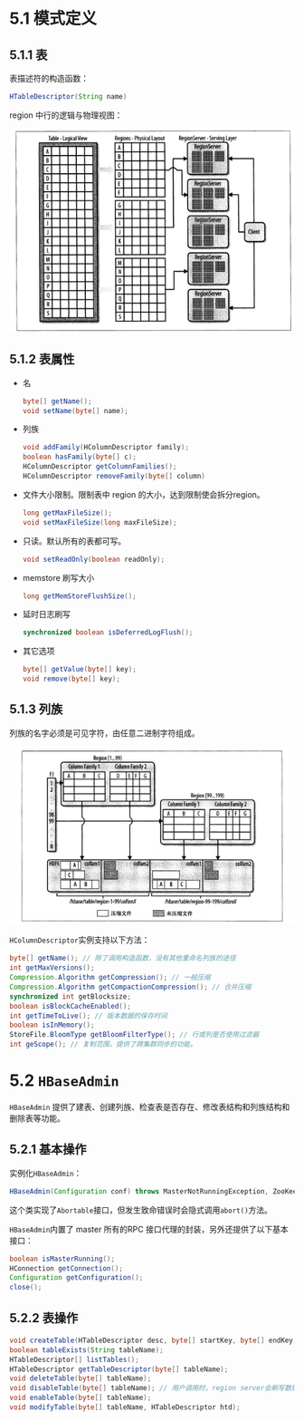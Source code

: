 # 5.1 模式定义

## 5.1.1 表

表描述符的构造函数：

```java
HTableDescriptor(String name)
```

region 中行的逻辑与物理视图：

![](img/chap5/img0.png)

## 5.1.2 表属性

- 名

  ```java
  byte[] getName();
  void setName(byte[] name);
  ```

- 列族

  ```java
  void addFamily(HColumnDescriptor family);
  boolean hasFamily(byte[] c);
  HColumnDescriptor getColumnFamilies();
  HColumnDescriptor removeFamily(byte[] column)
  ```

- 文件大小限制。限制表中 region 的大小，达到限制使会拆分region。

  ```java
  long getMaxFileSize();
  void setMaxFileSize(long maxFileSize);
  ```

- 只读。默认所有的表都可写。

  ```java
  void setReadOnly(boolean readOnly);
  ```

- memstore 刷写大小

  ```java
  long getMemStoreFlushSize();
  ```

- 延时日志刷写

  ```java
  synchronized boolean isDeferredLogFlush();
  ```

- 其它选项

  ```java
  byte[] getValue(byte[] key);
  void remove(byte[] key);
  ```

## 5.1.3 列族

列族的名字必须是可见字符，由任意二进制字符组成。

![](img/chap5/img1.png)

`HColumnDescriptor`实例支持以下方法：

```java
byte[] getName(); // 除了调用构造函数，没有其他重命名列族的途径
int getMaxVersions();
Compression.Algorithm getCompression(); // 一般压缩
Compression.Algorithm getCompactionCompression(); // 合并压缩
synchronized int getBlocksize;
boolean isBlockCacheEnabled();
int getTimeToLive(); // 版本数据的保存时间
boolean isInMemory();
StoreFile.BloomType getBloomFilterType(); // 行或列是否使用过滤器
int geScope(); // 复制范围，提供了跨集群同步的功能。
```



# 5.2 `HBaseAdmin`

`HBaseAdmin` 提供了建表、创建列族、检查表是否存在、修改表结构和列族结构和删除表等功能。

## 5.2.1 基本操作

实例化`HBaseAdmin`：

```java
HBaseAdmin(Configuration conf) throws MasterNotRunningException, ZooKeeperConnectionException;
```

这个类实现了`Abortable`接口，但发生致命错误时会隐式调用`abort()`方法。

`HBaseAdmin`内置了 master 所有的RPC 接口代理的封装，另外还提供了以下基本接口：

```java
boolean isMasterRunning();
HConnection getConnection();
Configuration getConfiguration();
close();
```

## 5.2.2 表操作

```java
void createTable(HTableDescriptor desc, byte[] startKey, byte[] endKey, int numRegions);
boolean tableExists(String tableName);
HTableDescriptor[] listTables();
HTableDescriptor getTableDescriptor(byte[] tableName);
void deleteTable(byte[] tableName);
void disableTable(byte[] tableName); // 用户调用时，region server会刷写数据。
void enableTable(byte[] tableName);
void modifyTable(byte[] tableName, HTableDescriptor htd);
```

